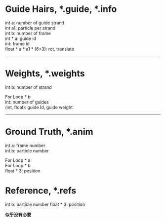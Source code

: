 # Guide Hairs, \*.guide, \*.info

int a: number of guide strand  
int a1: particle per strand   
int b: number of frame  
int \* a: guide id  
int: frame id  
float \* a \* a1 \* (6+3): rot, translate  

---

# Weights, \*.weights

int b: number of strand  

For Loop \* b  
int: number of guides  
(int, float):   guide Id, guide weight

---

# Ground Truth, \*.anim

int a: frame number  
int b: particle number  

For Loop \* a  
For Loop \* b  
float \* 3: position

# Reference, \*.refs

int b: particle number
float \* 3: position

__似乎没有必要__

